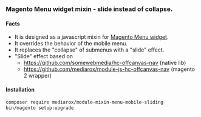 ### Magento Menu widget mixin - slide instead of collapse.
#### Facts
* It is designed as a javascript mixin for [Magento Menu widget](https://devdocs.magento.com/guides/v2.4/javascript-dev-guide/widgets/widget_menu.html).
* It overrides the behavior of the mobile menu.
* It replaces the "collapse" of submenus with a "slide" effect. 
* "Slide" effect based on 
  * https://github.com/somewebmedia/hc-offcanvas-nav (native lib)
  * https://github.com/mediarox/module-js-hc-offcanvas-nav (magento 2 wrapper)

#### Installation

```bash
composer require mediarox/module-mixin-menu-mobile-sliding
bin/magento setup:upgrade
```
